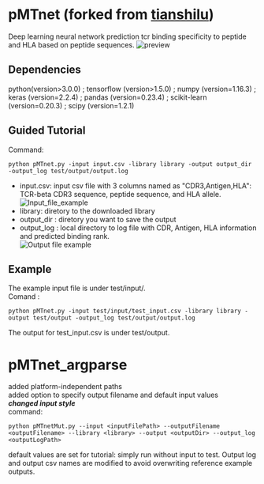 # pMTnet (forked from [tianshilu](https://github.com/tianshilu/pMTnet))
Deep learning neural network prediction tcr binding specificity to peptide and HLA based on peptide sequences. 
![preview](https://github.com/tianshilu/pMTnet/blob/master/example_pic/flow_chart_simple.png)
## Dependencies
python(version>3.0.0) ; 
tensorflow (version>1.5.0) ; 
numpy (version=1.16.3) ; 
keras (version=2.2.4) ; 
pandas (version=0.23.4) ; 
scikit-learn (version=0.20.3) ; 
scipy (version=1.2.1)
## Guided Tutorial
Command:
```
python pMTnet.py -input input.csv -library library -output output_dir -output_log test/output/output.log
```
* input.csv: input csv file with 3 columns named as "CDR3,Antigen,HLA": TCR-beta CDR3 sequence, peptide sequence, and HLA allele.\
![Input_file_example](https://github.com/tianshilu/pMTnet/blob/master/example_pic/input_file_example.png)
* library: diretory to the downloaded library
* output_dir : diretory you want to save the output
* output_log : local directory to log file with CDR, Antigen, HLA information and predicted binding rank.\
![Output file example](https://github.com/tianshilu/pMTnet/blob/master/example_pic/output_file_example.png)

## Example 
The example input file is under test/input/.\
Comand :
```
python pMTnet.py -input test/input/test_input.csv -library library -output test/output -output_log test/output/output.log
```
The output for test_input.csv is under test/output.

# pMTnet_argparse
added platform-independent paths\
added option to specify output filename and default input values\
***changed input style***\
command:
```
python pMTnetMut.py --input <inputFilePath> --outputFilename <outputFilename> --library <library> --output <outputDir> --output_log <outputLogPath>
```
default values are set for tutorial: simply run without input to test. Output log and output csv names are modified to avoid overwriting reference example outputs.
